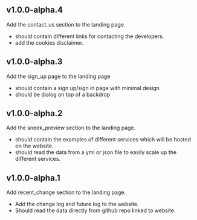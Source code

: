 ## v1.0.0-alpha.4
Add the contact_us section to the landing page. 

* should contain different links for contacting the developers. 
* add the cookies disclaimer. 

## v1.0.0-alpha.3
Add the sign_up page to the landing page 

* should contain a sign up/sign in page with minimal design
* should be dialog on top of a backdrop

## v1.0.0-alpha.2
Add the sneek_preview section to the landing page. 

* should contain the examples of different services which will be hosted on the website. 
* should read the data from a yml or json file to easily scale up the different services. 

## v1.0.0-alpha.1
Add recent_change section to the landing page. 

* Add the change log and future log to the website.  
* Should read the data directly from github repo linked to website. 